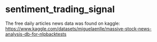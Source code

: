 # sentiment_trading_signal

The free daily articles news data was found on kaggle: https://www.kaggle.com/datasets/miguelaenlle/massive-stock-news-analysis-db-for-nlpbacktests
